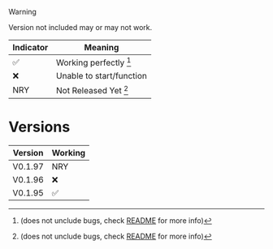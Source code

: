 > [!WARNING] 
> Version not included may or may not work.

| Indicator          | Meaning                  |
| ------------------ | ------------------------ |
| :white_check_mark: | Working perfectly [^1]   |
| :x:                | Unable to start/function |
| NRY                | Not Released Yet [^1]    |


# Versions
| Version | Working            |
| ------- | ------------------ |
| V0.1.97 | NRY                |
| V0.1.96 | :x:                |
| V0.1.95 | :white_check_mark: |

[^1]: (does not unclude bugs, check [README](README.md) for more info)